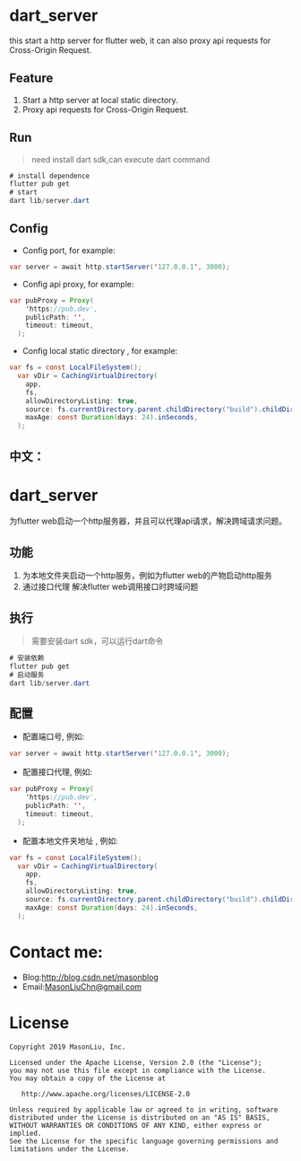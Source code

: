 dart_server
========
this start a http server for flutter web, it can also proxy api requests for Cross-Origin Request.

Feature
--------
1. Start a http server at local static directory.
2. Proxy api requests for Cross-Origin Request.

Run
--------
> need install dart sdk,can execute dart command
```java
# install dependence
flutter pub get
# start
dart lib/server.dart
```
Config
--------
- Config port,  for example:
```java
var server = await http.startServer('127.0.0.1', 3000);
```
- Config api proxy,  for example:
```java
var pubProxy = Proxy(
    'https://pub.dev',
    publicPath: '',
    timeout: timeout,
  );
```
- Config local static directory ,  for example:
```java
var fs = const LocalFileSystem();
  var vDir = CachingVirtualDirectory(
    app,
    fs,
    allowDirectoryListing: true,
    source: fs.currentDirectory.parent.childDirectory("build").childDirectory("web"),
    maxAge: const Duration(days: 24).inSeconds,
  );
```


中文：
---------

dart_server
========
为flutter web启动一个http服务器，并且可以代理api请求，解决跨域请求问题。

功能
--------
1. 为本地文件夹启动一个http服务，例如为flutter web的产物启动http服务
2. 通过接口代理 解决flutter web调用接口时跨域问题

执行
--------
> 需要安装dart sdk，可以运行dart命令
```java
# 安装依赖
flutter pub get
# 启动服务
dart lib/server.dart
```
配置
--------
- 配置端口号,  例如:
```java
var server = await http.startServer('127.0.0.1', 3000);
```
- 配置接口代理,  例如:
```java
var pubProxy = Proxy(
    'https://pub.dev',
    publicPath: '',
    timeout: timeout,
  );
```
- 配置本地文件夹地址 ,  例如:
```java
var fs = const LocalFileSystem();
  var vDir = CachingVirtualDirectory(
    app,
    fs,
    allowDirectoryListing: true,
    source: fs.currentDirectory.parent.childDirectory("build").childDirectory("web"),
    maxAge: const Duration(days: 24).inSeconds,
  );
```

# Contact me:

- Blog:http://blog.csdn.net/masonblog
- Email:MasonLiuChn@gmail.com

License
=======

    Copyright 2019 MasonLiu, Inc.

    Licensed under the Apache License, Version 2.0 (the "License");
    you may not use this file except in compliance with the License.
    You may obtain a copy of the License at

       http://www.apache.org/licenses/LICENSE-2.0

    Unless required by applicable law or agreed to in writing, software
    distributed under the License is distributed on an "AS IS" BASIS,
    WITHOUT WARRANTIES OR CONDITIONS OF ANY KIND, either express or implied.
    See the License for the specific language governing permissions and
    limitations under the License.
